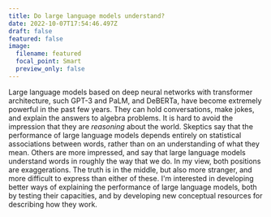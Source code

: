 ```yaml
---
title: Do large language models understand?
date: 2022-10-07T17:54:46.497Z
draft: false
featured: false
image:
  filename: featured
  focal_point: Smart
  preview_only: false
---
```

Large language models based on deep neural networks with transformer architecture, such GPT-3 and PaLM, and DeBERTa, have become extremely powerful in the past few years. They can hold conversations, make jokes, and explain the answers to algebra problems. It is hard to avoid the impression that they are *reasoning* about the world. Skeptics say that the performance of large language models depends entirely on statistical associations between words, rather than on an understanding of what they mean. Others are more impressed, and say that large language models understand words in roughly the way that we do. In my view, both positions are exaggerations. The truth is in the middle, but also more stranger, and more difficult to express than either of these. I'm interested in developing better ways of explaining the performance of large language models, both by testing their capacities, and by developing new conceptual resources for describing how they work.